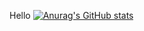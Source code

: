 Hello 
[![Anurag's GitHub stats](https://github-readme-stats.vercel.app/api?username=AlvinScrp)](https://github.com/anuraghazra/github-readme-stats)
